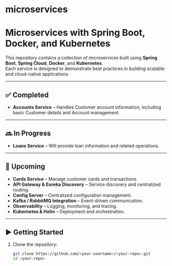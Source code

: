 # microservices

# Microservices with Spring Boot, Docker, and Kubernetes

This repository contains a collection of microservices built using **Spring Boot**, **Spring Cloud**, **Docker**, and **Kubernetes**.  
Each service is designed to demonstrate best practices in building scalable and cloud-native applications.

---

## ✅ Completed
- **Accounts Service** – Handles Customer account information, including basic Customer details and Account management.

---

## 🔜 In Progress
- **Loans Service** – Will provide loan information and related operations.  

---

## 📌 Upcoming
- **Cards Service** – Manage customer cards and transactions.  
- **API Gateway & Eureka Discovery** – Service discovery and centralized routing.  
- **Config Server** – Centralized configuration management.  
- **Kafka / RabbitMQ Integration** – Event-driven communication.  
- **Observability** – Logging, monitoring, and tracing.  
- **Kubernetes & Helm** – Deployment and orchestration.

---

## ▶️ Getting Started
1. Clone the repository:
   ```bash
   git clone https://github.com/<your-username>/<your-repo>.git
   cd <your-repo>

